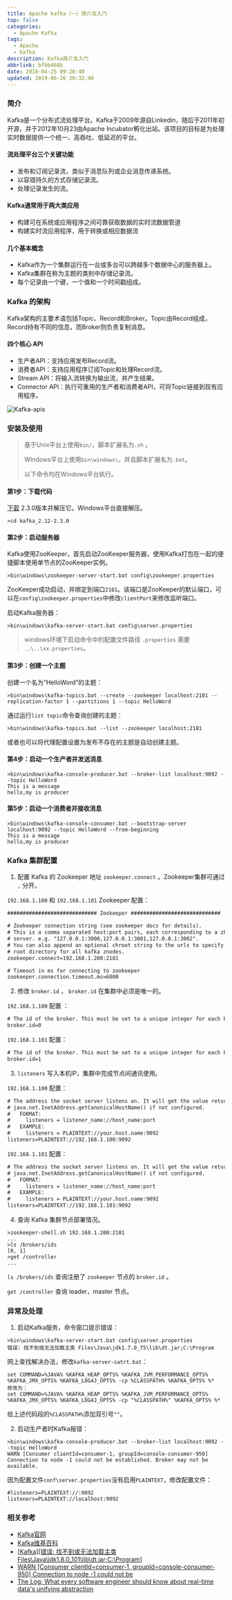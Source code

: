 ```yaml
---
title: Apache kafka（一）简介及入门
top: false
categories:
  - Apache Kafka
tags:
  - Apache
  - Kafka
description: Kafka简介及入门
abbrlink: bfbb468b
date: 2018-04-25 09:28:40
updated: 2019-06-26 20:32:40
---
```


### 简介

Kafka是一个分布式流处理平台。Kafka于2009年源自Linkedin，随后于2011年初开源，并于2012年10月23由Apache Incubator孵化出站。该项目的目标是为处理实时数据提供一个统一、高吞吐、低延迟的平台。

#### 流处理平台三个关键功能

* 发布和订阅记录流，类似于消息队列或企业消息传递系统。
* 以容错持久的方式存储记录流。
* 处理记录发生的流。

#### Kafka通常用于两大类应用

* 构建可在系统或应用程序之间可靠获取数据的实时流数据管道
* 构建实时流应用程序，用于转换或相应数据流

#### 几个基本概念

* Kafka作为一个集群运行在一台或多台可以跨越多个数据中心的服务器上。
* Kafka集群在称为主题的类别中存储记录流。
* 每个记录由一个键，一个值和一个时间戳组成。

### Kafka 的架构

Kafka架构的主要术语包括Topic、Record和Broker。Topic由Record组成，Record持有不同的信息，而Broker则负责复制消息。

#### 四个核心 API

* 生产者API：支持应用发布Record流。
* 消费者API：支持应用程序订阅Topic和处理Record流。
* Stream API：将输入流转换为输出流，并产生结果。
* Connector API：执行可重用的生产者和消费者API，可将Topic链接到现有应用程序。

![Kafka-apis](/images/kafka-apis.png)

### 安装及使用

> 基于Unix平台上使用`bin/`，脚本扩展名为`.sh` 。
>
> WIndows平台上使用`bin\windows\`，并且脚本扩展名为`.bat`。
>
> 以下命令均在Windows平台执行。

#### 第1步：下载代码

[下载](https://www.apache.org/dyn/closer.cgi?path=/kafka/1.1.0/kafka_2.11-2.3.0.tgz) 2.3.0版本并解压它。Windows平台直接解压。

```
>cd kafka_2.12-2.3.0
```

#### 第2步：启动服务器

Kafka使用ZooKeeper，首先启动ZooKeeper服务器，使用Kafka打包在一起的便捷脚本使用单节点的ZooKeeper实例。

```
>bin\windows\zookeeper-server-start.bat config\zookeeper.properties
```

ZooKeeper成功启动，并绑定到端口`2181`。该端口是ZooKeeper的默认端口，可以在`config\zookeeper.properties`中修改`clientPort`来修改监听端口。

启动Kafka服务器：

```
>bin\windows\kafka-server-start.bat config\server.properties
```

> windows环境下启动命令中的配置文件路径 `.properties` 需要 `..\..\xx.properties`。

#### 第3步：创建一个主题

创建一个名为“HelloWord”的主题：

```
>bin\windows\kafka-topics.bat --create --zookeeper localhost:2181 --replication-factor 1 --partitions 1 --topic HelloWord
```

通过运行`list topic`命令查询创建的主题：

```
>bin\windows\kafka-topics.bat --list --zookeeper localhost:2181
```

或者也可以将代理配置设置为发布不存在的主题是自动创建主题。

#### 第4步：启动一个生产者并发送消息

```
>bin\windows\kafka-console-producer.bat --broker-list localhost:9092 --topic HelloWord
This is a message
hello,my is producer
```

#### 第5步：启动一个消费者并接收消息

````
>bin\windows\kafka-console-consumer.bat --bootstrap-server localhost:9092 --topic HelloWord --from-beginning
This is a message
hello,my is producer
````

### Kafka 集群配置

1. 配置 Kafka 的 Zookeeper 地址 `zookeeper.connect` 。Zookeeper集群可通过 `,`  分开。

`192.168.1.100` 和 `192.168.1.101` Zookeeper 配置：

```xml
############################# Zookeeper #############################

# Zookeeper connection string (see zookeeper docs for details).
# This is a comma separated host:port pairs, each corresponding to a zk
# server. e.g. "127.0.0.1:3000,127.0.0.1:3001,127.0.0.1:3002".
# You can also append an optional chroot string to the urls to specify the
# root directory for all kafka znodes.
zookeeper.connect=192.168.1.200:2181

# Timeout in ms for connecting to zookeeper
zookeeper.connection.timeout.ms=6000
```

2. 修改 `broker.id` ， `broker.id` 在集群中必须是唯一的。

`192.168.1.100` 配置 ：

```xml
# The id of the broker. This must be set to a unique integer for each broker.
broker.id=0
```

`192.168.1.101` 配置：

```xml
# The id of the broker. This must be set to a unique integer for each broker.
broker.id=1
```

3. `listeners` 写入本机IP，集群中完成节点间通讯使用。

`192.168.1.100` 配置：

```xml
# The address the socket server listens on. It will get the value returned from 
# java.net.InetAddress.getCanonicalHostName() if not configured.
#   FORMAT:
#     listeners = listener_name://host_name:port
#   EXAMPLE:
#     listeners = PLAINTEXT://your.host.name:9092
listeners=PLAINTEXT://192.168.1.100:9092
```

`192.168.1.101` 配置：

```xml
# The address the socket server listens on. It will get the value returned from 
# java.net.InetAddress.getCanonicalHostName() if not configured.
#   FORMAT:
#     listeners = listener_name://host_name:port
#   EXAMPLE:
#     listeners = PLAINTEXT://your.host.name:9092
listeners=PLAINTEXT://192.168.1.101:9092
```

4. 查询 Kafka 集群节点部署情况。

```shell
>zookeeper-shell.sh 192.168.1.200:2181
...
>ls /brokers/ids
[0, 1]
>get /controller
...
```

`ls /brokers/ids` 查询注册了 `zookeeper` 节点的 `broker.id` 。

`get /controller` 查询 leader，master 节点。

### 异常及处理

1. 启动Kafka服务，命令窗口提示错误：

```
>bin\windows\kafka-server-start.bat config\server.properties
错误: 找不到或无法加载主类 Files\Java\jdk1.7.0_75\lib\dt.jar;C:\Program
```

网上查找解决办法，修改`kafka-server-satrt.bat`：

```
set COMMAND=%JAVA% %KAFKA_HEAP_OPTS% %KAFKA_JVM_PERFORMANCE_OPTS% %KAFKA_JMX_OPTS% %KAFKA_LOG4J_OPTS% -cp %CLASSPATH% %KAFKA_OPTS% %*
修改为：
set COMMAND=%JAVA% %KAFKA_HEAP_OPTS% %KAFKA_JVM_PERFORMANCE_OPTS% %KAFKA_JMX_OPTS% %KAFKA_LOG4J_OPTS% -cp "%CLASSPATH%" %KAFKA_OPTS% %*
```

给上述代码段的`%CLASSPATH%`添加双引号`""`。

2. 启动生产者时Kafka报错：

```
>bin\windows\kafka-console-producer.bat --broker-list localhost:9092 --topic HelloWord
WARN [Consumer clientId=consumer-1, groupId=console-consumer-950] Connection to node -1 could not be established. Broker may not be available.
```

因为配置文件`conf\server.properties`没有启用`PLAINTEXT`，修改配置文件：

```
#listeners=PLAINTEXT://:9092
listeners=PLAINTEXT://localhost:9092
```

### 相关参考

* [Kafka官网](https://kafka.apache.org)
* [Kafka维基百科](https://zh.wikipedia.org/wiki/Kafka)
* [[Kafka][错误: 找不到或无法加载主类 Files\Java\jdk1.8.0_101\lib\dt.jar;C:\Program]](https://blog.csdn.net/cx2932350/article/details/78870135)
* [WARN [Consumer clientId=consumer-1, groupId=console-consumer-950] Connection to node -1 could not be](https://blog.csdn.net/getyouwant/article/details/79000524)
* [The Log: What every software engineer should know about real-time data's unifying abstraction](https://engineering.linkedin.com/distributed-systems/log-what-every-software-engineer-should-know-about-real-time-datas-unifying)